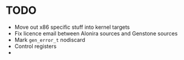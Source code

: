 # TODO

- Move out x86 specific stuff into kernel targets
- Fix licence email between Alonira sources and Genstone sources
- Mark `gen_error_t` nodiscard
- Control registers
- 
